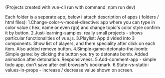 (Projects created with vue-cli run with command: npm run dev)

Each folder is a seperate app, below i attach description of apps ( folders / html files):
1.Change-color-v-model-directive: app where you can type in color value ( hex, name or even rgb) and change topic's color style confirm it by button.
2.Just-learning-samples: really small projects - shows particular functionalities of vue.js.
3.Playlist: App divided into 3 components. Show list of players, and them speciality after click on each item. Also added remove button.
4.Simple-game-detonate-the-bomb: Simple game: by clicking the button you try to detonate bomb. Added animation after detonation. Responsivness. 
5.Add-comment-app - simple todo app, don't save after exit browser's bookmark.
6.State-vs-static-values-in-props - increase / decrease value shown on screen. 

